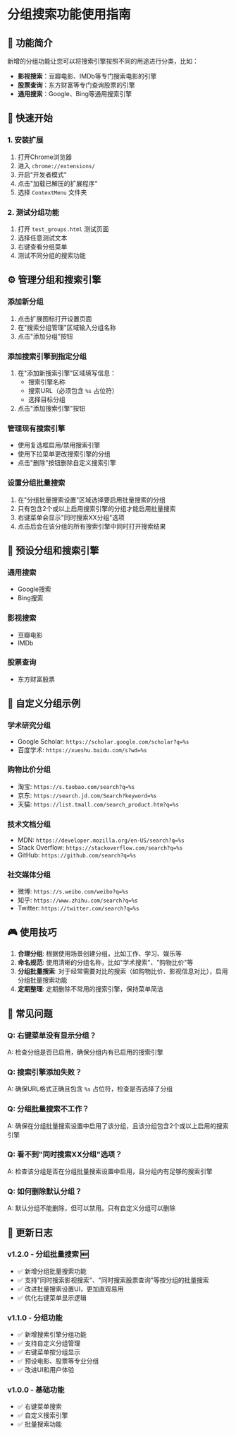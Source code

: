 # 分组搜索功能使用指南

## 🎯 功能简介

新增的分组功能让您可以将搜索引擎按照不同的用途进行分类，比如：
- **影视搜索**：豆瓣电影、IMDb等专门搜索电影的引擎
- **股票查询**：东方财富等专门查询股票的引擎  
- **通用搜索**：Google、Bing等通用搜索引擎

## 🚀 快速开始

### 1. 安装扩展
1. 打开Chrome浏览器
2. 进入 `chrome://extensions/`
3. 开启"开发者模式"
4. 点击"加载已解压的扩展程序"
5. 选择 `ContextMenu` 文件夹

### 2. 测试分组功能
1. 打开 `test_groups.html` 测试页面
2. 选择任意测试文本
3. 右键查看分组菜单
4. 测试不同分组的搜索功能

## ⚙️ 管理分组和搜索引擎

### 添加新分组
1. 点击扩展图标打开设置页面
2. 在"搜索分组管理"区域输入分组名称
3. 点击"添加分组"按钮

### 添加搜索引擎到指定分组
1. 在"添加新搜索引擎"区域填写信息：
   - 搜索引擎名称
   - 搜索URL（必须包含 `%s` 占位符）
   - 选择目标分组
2. 点击"添加搜索引擎"按钮

### 管理现有搜索引擎
- 使用复选框启用/禁用搜索引擎
- 使用下拉菜单更改搜索引擎的分组
- 点击"删除"按钮删除自定义搜索引擎

### 设置分组批量搜索
1. 在"分组批量搜索设置"区域选择要启用批量搜索的分组
2. 只有包含2个或以上启用搜索引擎的分组才能启用批量搜索
3. 右键菜单会显示"同时搜索XX分组"选项
4. 点击后会在该分组的所有搜索引擎中同时打开搜索结果

## 📝 预设分组和搜索引擎

### 通用搜索
- Google搜索
- Bing搜索

### 影视搜索  
- 豆瓣电影
- IMDb

### 股票查询
- 东方财富股票

## 🔧 自定义分组示例

### 学术研究分组
- Google Scholar: `https://scholar.google.com/scholar?q=%s`
- 百度学术: `https://xueshu.baidu.com/s?wd=%s`

### 购物比价分组
- 淘宝: `https://s.taobao.com/search?q=%s`
- 京东: `https://search.jd.com/Search?keyword=%s`
- 天猫: `https://list.tmall.com/search_product.htm?q=%s`

### 技术文档分组
- MDN: `https://developer.mozilla.org/en-US/search?q=%s`
- Stack Overflow: `https://stackoverflow.com/search?q=%s`
- GitHub: `https://github.com/search?q=%s`

### 社交媒体分组
- 微博: `https://s.weibo.com/weibo?q=%s`
- 知乎: `https://www.zhihu.com/search?q=%s`
- Twitter: `https://twitter.com/search?q=%s`

## 🎮 使用技巧

1. **合理分组**: 根据使用场景创建分组，比如工作、学习、娱乐等
2. **命名规范**: 使用清晰的分组名称，比如"学术搜索"、"购物比价"等
3. **分组批量搜索**: 对于经常需要对比的搜索（如购物比价、影视信息对比），启用分组批量搜索功能
4. **定期整理**: 定期删除不常用的搜索引擎，保持菜单简洁

## 🐛 常见问题

### Q: 右键菜单没有显示分组？
A: 检查分组是否已启用，确保分组内有已启用的搜索引擎

### Q: 搜索引擎添加失败？
A: 确保URL格式正确且包含 `%s` 占位符，检查是否选择了分组

### Q: 分组批量搜索不工作？
A: 确保在分组批量搜索设置中启用了该分组，且该分组包含2个或以上启用的搜索引擎

### Q: 看不到"同时搜索XX分组"选项？
A: 检查该分组是否在分组批量搜索设置中启用，且分组内有足够的搜索引擎

### Q: 如何删除默认分组？
A: 默认分组不能删除，但可以禁用。只有自定义分组可以删除

## 📄 更新日志

### v1.2.0 - 分组批量搜索 🆕
- ✅ 新增分组批量搜索功能
- ✅ 支持"同时搜索影视搜索"、"同时搜索股票查询"等按分组的批量搜索
- ✅ 改进批量搜索设置UI，更加直观易用
- ✅ 优化右键菜单显示逻辑

### v1.1.0 - 分组功能
- ✅ 新增搜索引擎分组功能
- ✅ 支持自定义分组管理
- ✅ 右键菜单按分组显示
- ✅ 预设电影、股票等专业分组
- ✅ 改进UI和用户体验

### v1.0.0 - 基础功能
- ✅ 右键菜单搜索
- ✅ 自定义搜索引擎
- ✅ 批量搜索功能
